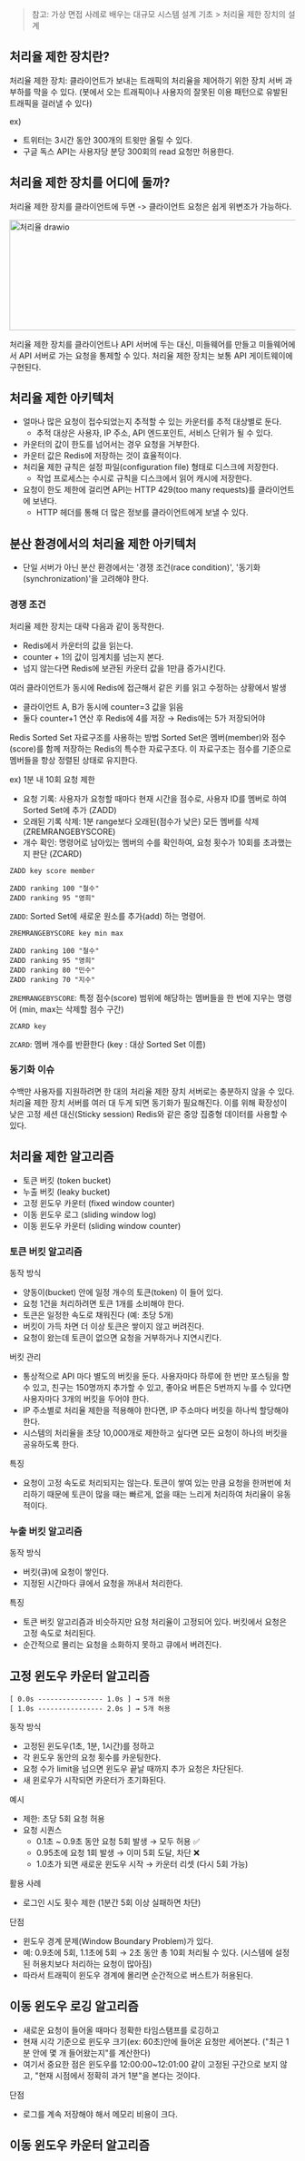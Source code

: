 > 참고: 가상 면접 사례로 배우는 대규모 시스템 설계 기초 > 처리율 제한 장치의 설계

## 처리율 제한 장치란?
처리율 제한 장치: 클라이언트가 보내는 트래픽의 처리율을 제어하기 위한 장치
서버 과부하를 막을 수 있다. (봇에서 오는 트래픽이나 사용자의 잘못된 이용 패턴으로 유발된 트래픽을 걸러낼 수 있다)

ex) 
- 트위터는 3시간 동안 300개의 트윗만 올릴 수 있다.
- 구글 독스 API는 사용자당 분당 300회의 read 요청만 허용한다.

## 처리율 제한 장치를 어디에 둘까?
처리율 제한 장치를 클라이언트에 두면 -> 클라이언트 요청은 쉽게 위변조가 가능하다.

<img width="526" height="195" alt="처리율 drawio" src="https://github.com/user-attachments/assets/a183b8d8-4378-4cf5-9db6-c077adf01f14" />

처리율 제한 장치를 클라이언트나 API 서버에 두는 대신, 미들웨어를 만들고 미들웨어에서 API 서버로 가는 요청을 통제할 수 있다.
처리율 제한 장치는 보통 API 게이트웨이에 구현된다.

## 처리율 제한 아키텍처
- 얼마나 많은 요청이 접수되었는지 추적할 수 있는 카운터를 추적 대상별로 둔다.
  - 추적 대상은 사용자, IP 주소, API 엔드포인트, 서비스 단위가 될 수 있다.
- 카운터의 값이 한도를 넘어서는 경우 요청을 거부한다.
- 카운터 값은 Redis에 저장하는 것이 효율적이다.
- 처리율 제한 규칙은 설정 파일(configuration file) 형태로 디스크에 저장한다.
  - 작업 프로세스는 수시로 규칙을 디스크에서 읽어 캐시에 저장한다.
- 요청이 한도 제한에 걸리면 API는 HTTP 429(too many requests)를 클라이언트에 보낸다.
  - HTTP 헤더를 통해 더 많은 정보를 클라이언트에게 보낼 수 있다.

## 분산 환경에서의 처리율 제한 아키텍처
- 단일 서버가 아닌 분산 환경에서는 '경쟁 조건(race condition)', '동기화(synchronization)'을 고려해야 한다.

### 경쟁 조건
처리율 제한 장치는 대략 다음과 같이 동작한다.
- Redis에서 카운터의 값을 읽는다.
- counter + 1의 값이 임계치를 넘는지 본다.
- 넘지 않는다면 Redis에 보관된 카운터 값을 1만큼 증가시킨다.

여러 클라이언트가 동시에 Redis에 접근해서 같은 키를 읽고 수정하는 상황에서 발생
- 클라이언트 A, B가 동시에 counter=3 값을 읽음
- 둘다 counter+1 연산 후 Redis에 4를 저장 → Redis에는 5가 저장되어야 

Redis Sorted Set 자료구조를 사용하는 방법
Sorted Set은 멤버(member)와 점수(score)를 함께 저장하는 Redis의 특수한 자료구조다.
이 자료구조는 점수를 기준으로 멤버들을 항상 정렬된 상태로 유지한다.

ex) 1분 내 10회 요청 제한
- 요청 기록: 사용자가 요청할 때마다 현재 시간을 점수로, 사용자 ID를 멤버로 하여 Sorted Set에 추가 (ZADD)
- 오래된 기록 삭제: 1분 range보다 오래된(점수가 낮은) 모든 멤버를 삭제 (ZREMRANGEBYSCORE)
- 개수 확인: 명령어로 남아있는 멤버의 수를 확인하여, 요청 횟수가 10회를 초과했는지 판단 (ZCARD)

```
ZADD key score member

ZADD ranking 100 "철수"
ZADD ranking 95 "영희"
```
`ZADD`: Sorted Set에 새로운 원소를 추가(add) 하는 명령어.

```
ZREMRANGEBYSCORE key min max

ZADD ranking 100 "철수"
ZADD ranking 95 "영희"
ZADD ranking 80 "민수"
ZADD ranking 70 "지수"
```
`ZREMRANGEBYSCORE`: 특정 점수(score) 범위에 해당하는 멤버들을 한 번에 지우는 명령어 (min, max는 삭제할 점수 구간)

```
ZCARD key
```
`ZCARD`: 멤버 개수를 반환한다 (key : 대상 Sorted Set 이름)

### 동기화 이슈
수백만 사용자를 지원하려면 한 대의 처리율 제한 장치 서버로는 충분하지 않을 수 있다.
처리율 제한 장치 서버를 여러 대 두게 되면 동기화가 필요해진다.
이를 위해 확장성이 낮은 고정 세션 대신(Sticky session) Redis와 같은 중앙 집중형 데이터를 사용할 수 있다.

## 처리율 제한 알고리즘
- 토큰 버킷 (token bucket)
- 누출 버킷 (leaky bucket)
- 고정 윈도우 카운터 (fixed window counter)
- 이동 윈도우 로그 (sliding window log)
- 이동 윈도우 카운터 (sliding window counter)

### 토큰 버킷 알고리즘
동작 방식
- 양동이(bucket) 안에 일정 개수의 토큰(token) 이 들어 있다.
- 요청 1건을 처리하려면 토큰 1개를 소비해야 한다.
- 토큰은 일정한 속도로 채워진다 (예: 초당 5개)
- 버킷이 가득 차면 더 이상 토큰은 쌓이지 않고 버려진다.
- 요청이 왔는데 토큰이 없으면 요청을 거부하거나 지연시킨다.

버킷 관리
- 통상적으로 API 마다 별도의 버킷을 둔다. 사용자마다 하루에 한 번만 포스팅을 할 수 있고, 친구는 150명까지 추가할 수 있고, 좋아요 버튼은 5번까지 누를 수 있다면 사용자마다 3개의 버킷을 두어야 한다.
- IP 주소별로 처리율 제한을 적용해야 한다면, IP 주소마다 버킷을 하나씩 할당해야 한다.
- 시스템의 처리율을 초당 10,000개로 제한하고 싶다면 모든 요청이 하나의 버킷을 공유하도록 한다.

특징
- 요청이 고정 속도로 처리되지는 않는다. 토큰이 쌓여 있는 만큼 요청을 한꺼번에 처리하기 때문에 토큰이 많을 때는 빠르게, 없을 때는 느리게 처리하여 처리율이 유동적이다.

### 누출 버킷 알고리즘
동작 방식
- 버킷(큐)에 요청이 쌓인다.
- 지정된 시간마다 큐에서 요청을 꺼내서 처리한다.

특징
- 토큰 버킷 알고리즘과 비슷하지만 요청 처리율이 고정되어 있다. 버킷에서 요청은 고정 속도로 처리된다.
- 순간적으로 몰리는 요청을 소화하지 못하고 큐에서 버려진다.

## 고정 윈도우 카운터 알고리즘
```
[ 0.0s ---------------- 1.0s ] → 5개 허용
[ 1.0s ---------------- 2.0s ] → 5개 허용
```

동작 방식
- 고정된 윈도우(1초, 1분, 1시간)를 정하고
- 각 윈도우 동안의 요청 횟수를 카운팅한다.
- 요청 수가 limit을 넘으면 윈도우 끝날 때까지 추가 요청은 차단된다.
- 새 윈로우가 시작되면 카운터가 초기화된다.

예시
- 제한: 초당 5회 요청 허용
- 요청 시퀀스
  - 0.1초 ~ 0.9초 동안 요청 5회 발생 → 모두 허용 ✅
  - 0.95초에 요청 1회 발생 → 이미 5회 도달, 차단 ❌
  - 1.0초가 되면 새로운 윈도우 시작 → 카운터 리셋 (다시 5회 가능)

활용 사례
- 로그인 시도 횟수 제한 (1분간 5회 이상 실패하면 차단)

단점
- 윈도우 경계 문제(Window Boundary Problem)가 있다.
- 예: 0.9초에 5회, 1.1초에 5회 → 2초 동안 총 10회 처리될 수 있다. (시스템에 설정된 허용치보다 처리하는 요청이 많아짐)
- 따라서 트래픽이 윈도우 경계에 몰리면 순간적으로 버스트가 허용된다.

## 이동 윈도우 로깅 알고리즘
- 새로운 요청이 들어올 때마다 정확한 타임스탬프를 로깅하고
- 현재 시각 기준으로 윈도우 크기(ex: 60초)안에 들어온 요청만 세어본다. ("최근 1분 안에 몇 개 들어왔는지"를 계산한다)
- 여기서 중요한 점은 윈도우를 12:00:00~12:01:00 같이 고정된 구간으로 보지 않고, "현재 시점에서 정확히 과거 1분"을 본다는 것이다.

단점
- 로그를 계속 저장해야 해서 메모리 비용이 크다.

## 이동 윈도우 카운터 알고리즘
